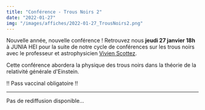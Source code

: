 ```yaml
---
title: "Conférence - Trous Noirs 2"
date: "2022-01-27"
img: "/images/affiches/2022-01-27_TrousNoirs2.png"
---
```


Nouvelle année, nouvelle conférence ! Retrouvez nous **jeudi 27 janvier 18h** à JUNIA HEI pour la suite de notre cycle de conférences sur les trous noirs avec le professeur et astrophysicien [Vivien Scottez](https://fr.linkedin.com/in/dr-vivien-scottez).

Cette conférence abordera la physique des trous noirs dans la théorie de la relativité générale d'Einstein.

!! Pass vaccinal obligatoire !!

---

Pas de rediffusion disponible...